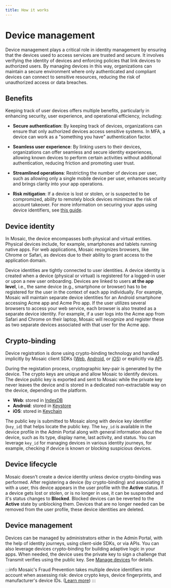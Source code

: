 ```yaml
---
title: How it works
---
```


# Device management

Device management plays a critical role in identity management by ensuring that the devices used to access services are trusted and secure. It involves verifying the identity of devices and enforcing policies that link devices to authorized users. By managing devices in this way, organizations can maintain a secure environment where only authenticated and compliant devices can connect to sensitive resources, reducing the risk of unauthorized access or data breaches.

## Benefits

Keeping track of user devices offers multiple benefits, particularly in enhancing security, user experience, and operational efficiency, including:

- **Secure authentication**: By keeping track of devices, organizations can ensure that only authorized devices access sensitive systems. In MFA, a device can work as a "something you have" authentication factor.

- **Seamless user experience**: By linking users to their devices, organizations can offer seamless and secure identity experiences, allowing known devices to perform certain activities without additional authentication, reducing friction and promoting user trust.

- **Streamlined operations**: Restricting the number of devices per user, such as allowing only a single mobile device per user, enhances security and brings clarity into your app operations.

- **Risk mitigation**: If a device is lost or stolen, or is suspected to be compromized, ability to remotely block devices minimizes the risk of account takeover. For more information on securing your apps using device identifiers, see [this guide](/guides/risk/secure_device_identity.md).

## Device identity

In Mosaic, the device encompasses both physical and virtual entities. Physical devices include, for example, smartphones and tablets running native apps. For web applications, Mosaic recognizes browsers, like Chrome or Safari, as devices due to their ability to grant access to the application domain.

Device identities are tightly connected to user identities. A device identity is created when a device (physical or virtual) is registered for a logged-in user or upon a new user onboarding. Devices are linked to users **at the app level**, i.e., the same device (e.g., smartphone or browser) has to be registered for the user in the context of each app individually. For example, Mosaic will maintain separate device identities for an Android smartphone accessing Acme app and Acme Pro app. If the user utilizes several browsers to access your web service, each browser is also treated as a separate device identity. For example, if a user logs into the Acme app from Safari and Chrome on their laptop, Mosaic will recognize and register these as two separate devices associated with that user for the Acme app.

## Crypto-binding

Device registration is done using crypto-binding technology and handled implicitly by Mosaic client SDKs ([Web](/sdk-ref/idosdk/overview/), [Android](https://transmitsecurity.github.io/ido-android-api-reference/index.html), or [iOS](https://transmitsecurity.github.io/identityOrchestration-ios-sdk-docs/documentation/identityorchestration/)) or explicitly via [API](/openapi/user/device-key/).

During the registation process, cryptographic key-pair is generated by the device. The crypto keys are unique and allow Mosaic to identify devices. The device public key is exported and sent to Mosaic while the private key never leaves the device and is stored in a dedicated non-extractable way on the device, depending on the platform.

- **Web**: stored in [IndexDB](https://developer.mozilla.org/en-US/docs/Web/API/IndexedDB_API)
- **Android**: stored in [Keystore](https://developer.android.com/privacy-and-security/keystore)
- **iOS**: stored in [Keychain](https://developer.apple.com/documentation/security/keychain_services/)

The public key is submitted to Mosaic along with device key identifier (`key_id`) that helps locate the public key. The `key_id` is available in the device profile in the Admin Portal along with general information about the device, such as its type, display name, last activity, and status. You can leverage `key_id` for managing devices in various identity journeys, for example, checking if device is known or blocking suspicious devices.

## Device lifecycle

Mosaic doesn't create a device identity unless device crypto-binding was performed. After registering a device (by crypto-binding) and associating it with a user, this device appears in the user profile with the **Active** status. If a device gets lost or stolen, or is no longer in use, it can be suspended and it's status changes to **Blocked**. Blocked devices can be reverted to the **Active** state by unblocking them. Devices that are no longer needed can be removed from the user profile, these device identities are deleted.

## Device management

Devices can be managed by administrators either in the Admin Portal, with the help of identity journeys, using client-side SDKs, or via APIs. You can also leverage devices crypto-binding for building adaptive logic in your apps. When needed, the device uses the private key to sign a challenge that Transmit verifies using the public key. See [Manage devices](/guides/user/manage_devices.md) for details.

:::info
Mosaic's Fraud Prevention takes multiple device identifiers into account when assessing risk: device crypto keys, device fingerprints, and manufacturer's device IDs. ([Learn more](/guides/risk/secure_device_identity.md))
:::


